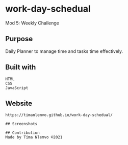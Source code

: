 # work-day-schedual
Mod 5: Weekly Challenge 

## Purpose 
Daily Planner to manage time and tasks time effectively.

## Built with
    HTML
    CSS
    JavaScript

## Website

    https://timanlemvo.github.io/work-day-schedual/

    ## Screenshots

    ## Contribution
    Made by Tima Nlemvo ©️2021